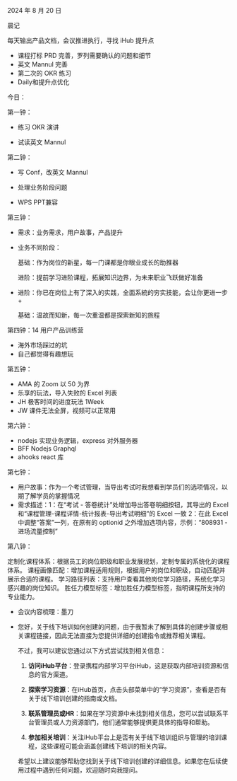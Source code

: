 2024 年 8 月 20 日

晨记

每天输出产品文档，会议推进执行，寻找 iHub 提升点

- 课程打标 PRD 完善，罗列需要确认的问题和细节
- 英文 Mannul 完善
- 第二次的 OKR 练习
- Daily和提升点优化

今日：

第一钟：

- 练习 OKR 演讲

- 试读英文 Mannul

第二钟：

- 写 Conf，改英文 Mannul

- 处理业务阶段问题

- WPS PPT兼容 

第三钟：

- 需求：业务需求，用户故事，产品提升

- 业务不同阶段：

  基础：作为岗位的新星，每一门课都是你眼业成长的助推器

  进阶：提前学习进阶课程，拓展知识边界，为未来职业飞跃做好准备

- 进阶：你已在岗位上有了深入的实践，全面系統的穷实技能，会让你更进一步+

  基础：温故而知新，每一次重温都是探索新知的旅程

第四钟：14 用户产品训练营

- 海外市场踩过的坑
- 自己都觉得有趣想玩

第五钟：

- AMA 的 Zoom 以 50 为界
- 乐享的玩法，导入失败的 Excel 列表
- JH 极客时间的进度玩法 1Week
- JW 课件无法全屏，视频可以正常用

第六钟：

- nodejs 实现业务逻辑，express 对外服务器
- BFF Nodejs Graphql
- ahooks react 库

第七钟：

- 用户故事：作为一个考试管理，当导出考试时我想看到学员们的选项情况，以期了解学员的掌握情况
- 需求描述：1：在“考试 - 答卷统计”处增加导出答卷明细按钮，其导出的 Excel 和“课程管理-课程详情-统计报表-导出考试明细”的 Excel 一致
  2：在此 Excel 中调整“答案”一列，在原有的 optionid 之外增加选项内容，示例：“808931 - 进场流量控制”

第八钟：

定制化课程体系：根据员工的岗位职级和职业发展规划，定制专属的系统化的课程体系。
课程画像匹配：增加课程适用规则，根据用户的岗位和职级，自动匹配并展示合适的课程。
学习路径列表：支持用户查看其他岗位学习路径，系统化学习感兴趣的岗位知识。
胜任力模型标签：增加胜任力模型标签，指明课程所支持的专业能力。

- 会议内容梳理：墨刀

- 您好，关于线下培训如何创建的问题，由于我暂未了解到具体的创建步骤或相关课程链接，因此无法直接为您提供详细的创建指令或推荐相关课程。

  不过，我可以建议您通过以下方式尝试找到相关信息：

  1. **访问iHub平台**：登录携程内部学习平台iHub，这是获取内部培训资源和信息的官方渠道。

  2. **探索学习资源**：在iHub首页，点击头部菜单中的“学习资源”，查看是否有关于线下培训创建的指南或文档。

  3. **联系管理员或HR**：如果在学习资源中未找到相关信息，您可以尝试联系平台管理员或人力资源部门，他们通常能够提供更具体的指导和帮助。

  4. **参加相关培训**：关注iHub平台上是否有关于线下培训组织与管理的培训课程，这些课程可能会涵盖创建线下培训的相关内容。

  希望以上建议能够帮助您找到关于线下培训创建的详细信息。如果您在后续使用过程中遇到任何问题，欢迎随时向我提问。

